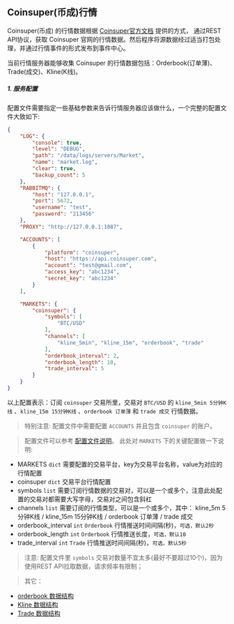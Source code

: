 
## Coinsuper(币成)行情

Coinsuper(币成) 的行情数据根据 [Coinsuper官方文档](https://github.com/coinsuperapi/API_docs) 提供的方式，
通过REST API协议，获取 Coinsuper 官网的行情数据。然后程序将源数据经过适当打包处理，并通过行情事件的形式发布到事件中心。

当前行情服务器能够收集 Coinsuper 的行情数据包括：Orderbook(订单薄)、Trade(成交)、Kline(K线)。

##### 1. 服务配置

配置文件需要指定一些基础参数来告诉行情服务器应该做什么，一个完整的配置文件大致如下:

```json
{
    "LOG": {
        "console": true,
        "level": "DEBUG",
        "path": "/data/logs/servers/Market",
        "name": "market.log",
        "clear": true,
        "backup_count": 5
    },
    "RABBITMQ": {
        "host": "127.0.0.1",
        "port": 5672,
        "username": "test",
        "password": "213456"
    },
    "PROXY": "http://127.0.0.1:1087",

    "ACCOUNTS": [
        {
            "platform": "coinsuper",
            "host": "https://api.coinsuper.com",
            "account": "test@gmail.com",
            "access_key": "abc1234",
            "secret_key": "abc1234"
        }
    ],

    "MARKETS": {
        "coinsuper": {
            "symbols": [
                "BTC/USD"
            ],
            "channels": [
                "kline_5min", "kline_15m", "orderbook", "trade"
            ],
            "orderbook_interval": 2,
            "orderbook_length": 10,
            "trade_interval": 5
        }
    }
}
```
以上配置表示：订阅 `coinsuper` 交易所里，交易对 `BTC/USD` 的 `kline_5min 5分钟K线` 、`kline_15m 15分钟K线` 、`orderbook 订单薄` 和 `trade 成交` 行情数据。

> 特别注意: 配置文件中需要配置 `ACCOUNTS` 并且包含 `coinsuper` 的账户。

> 配置文件可以参考 [配置文件说明](https://github.com/TheNextQuant/thenextquant/blob/master/docs/configure/README.md)。
> 此处对 `MARKETS` 下的关键配置做一下说明:
- MARKETS `dict` 需要配置的交易平台，key为交易平台名称，value为对应的行情配置
- coinsuper `dict` 交易平台行情配置
- symbols `list` 需要订阅行情数据的交易对，可以是一个或多个，注意此处配置的交易对都需要大写字母，交易对之间包含斜杠
- channels `list` 需要订阅的行情类型，可以是一个或多个，其中： kline_5m 5分钟K线 / kline_15m 15分钟K线 / orderbook 订单薄 / trade 成交
- orderbook_interval `int` `Orderbook` 行情推送时间间隔(秒)，`可选，默认2秒`
- orderbook_length `int` `Orderbook` 行情推送长度，`可选，默认10`
- trade_interval `int` `Trade` 行情推送时间间隔(秒)，`可选，默认5秒`


> 注意: 配置文件里 `symbols` 交易对数量不宜太多(最好不要超过10个)，因为使用REST API拉取数据，请求频率有限制； 

> 其它：
- [orderbook 数据结构](https://github.com/TheNextQuant/thenextquant/blob/master/docs/market.md#21-%E8%AE%A2%E5%8D%95%E8%96%84orderbook)
- [Kline 数据结构](https://github.com/TheNextQuant/thenextquant/blob/master/docs/market.md#22-k%E7%BA%BFkline)
- [Trade 数据结构](https://github.com/TheNextQuant/thenextquant/blob/master/docs/market.md#23-%E6%88%90%E4%BA%A4trade)
